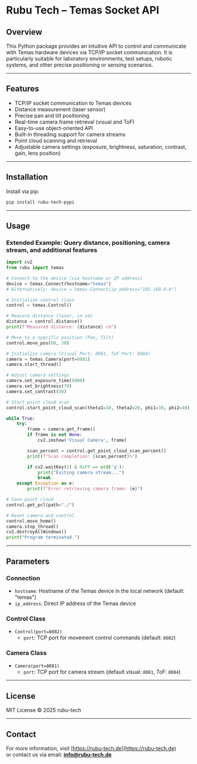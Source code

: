# Rubu Tech – Temas Socket API

## Overview

This Python package provides an intuitive API to control and communicate with Temas hardware devices via TCP/IP socket communication. It is particularly suitable for laboratory environments, test setups, robotic systems, and other precise positioning or sensing scenarios.

---

## Features

- TCP/IP socket communication to Temas devices
- Distance measurement (laser sensor)
- Precise pan and tilt positioning
- Real-time camera frame retrieval (visual and ToF)
- Easy-to-use object-oriented API
- Built-in threading support for camera streams
- Point cloud scanning and retrieval
- Adjustable camera settings (exposure, brightness, saturation, contrast, gain, lens position)

---

## Installation

Install via pip:

```bash
pip install rubu-tech-pypi
```

---

## Usage

### Extended Example: Query distance, positioning, camera stream, and additional features

```python
import cv2
from rubu import temas

# Connect to the device (via hostname or IP address)
device = temas.Connect(hostname="temas")
# Alternatively: device = temas.Connect(ip_address="192.168.4.4")

# Initialize control class
control = temas.Control()

# Measure distance (laser, in cm)
distance = control.distance()
print(f"Measured distance: {distance} cm")

# Move to a specific position (Pan, Tilt)
control.move_pos(60, 30)

# Initialize camera (Visual Port: 8081, ToF Port: 8084)
camera = temas.Camera(port=8081)
camera.start_thread()

# Adjust camera settings
camera.set_exposure_time(5000)
camera.set_brightness(70)
camera.set_contrast(50)

# Start point cloud scan
control.start_point_cloud_scan(theta1=10, theta2=20, phi1=30, phi2=40)

while True:
    try:
        frame = camera.get_frame()
        if frame is not None:
            cv2.imshow('Visual Camera', frame)

        scan_percent = control.get_point_cloud_scan_percent()
        print(f"Scan completion: {scan_percent}%")

        if cv2.waitKey(1) & 0xFF == ord('q'):
            print("Exiting camera stream...")
            break
    except Exception as e:
        print(f"Error retrieving camera frame: {e}")

# Save point cloud
control.get_pcl(path="./")

# Reset camera and control
control.move_home()
camera.stop_thread()
cv2.destroyAllWindows()
print("Program terminated.")
```

---

## Parameters

### Connection

- `hostname`: Hostname of the Temas device in the local network (default: "temas")
- `ip_address`: Direct IP address of the Temas device

### Control Class

- `Control(port=8082)`
  - `port`: TCP port for movement control commands (default: `8082`)

### Camera Class

- `Camera(port=8081)`
  - `port`: TCP port for camera stream (default visual: `8081`, ToF: `8084`)

---

## License

MIT License © 2025 rubu-tech

---

## Contact

For more information, visit [https://rubu-tech.de](https://rubu-tech.de)  
or contact us via email: **info@rubu-tech.de**
